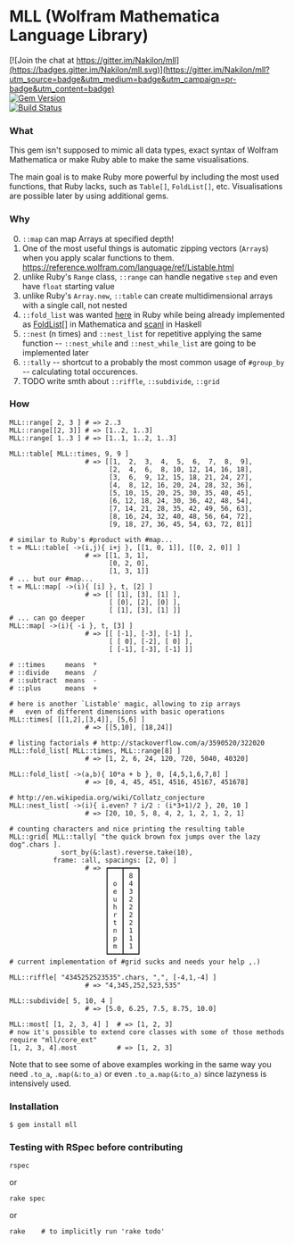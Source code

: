 # MLL (Wolfram Mathematica Language Library)

[![Join the chat at https://gitter.im/Nakilon/mll](https://badges.gitter.im/Nakilon/mll.svg)](https://gitter.im/Nakilon/mll?utm_source=badge&utm_medium=badge&utm_campaign=pr-badge&utm_content=badge)  
[![Gem Version](https://badge.fury.io/rb/mll.svg)](http://badge.fury.io/rb/mll)  
[![Build Status](https://travis-ci.org/Nakilon/mll.svg)](https://travis-ci.org/Nakilon/mll?branch=master)

### What

This gem isn't supposed to mimic all data types, exact syntax of Wolfram Mathematica or make Ruby able to make the same visualisations.

The main goal is to make Ruby more powerful by including the most used functions, that Ruby lacks, such as `Table[]`, `FoldList[]`, etc. Visualisations are possible later by using additional gems.

### Why

0. `::map` can map Arrays at specified depth!
1. One of the most useful things is automatic zipping vectors (`Array`s) when you apply scalar functions to them. https://reference.wolfram.com/language/ref/Listable.html
2. unlike Ruby's `Range` class, `::range` can handle negative `step` and even have `float` starting value
3. unlike Ruby's `Array.new`, `::table` can create multidimensional arrays with a single call, not nested
4. `::fold_list` was wanted [here](http://stackoverflow.com/q/1475808/322020) in Ruby while being already implemented as [FoldList[]](http://reference.wolfram.com/language/ref/FoldList.html) in Mathematica and [scanl](http://hackage.haskell.org/package/base-4.8.0.0/docs/Prelude.html#v:scanl) in Haskell
5. `::nest` (n times) and `::nest_list` for repetitive applying the same function -- `::nest_while` and `::nest_while_list` are going to be implemented later
6. `::tally` -- shortcut to a probably the most common usage of `#group_by` -- calculating total occurences.
7. TODO write smth about `::riffle`, `::subdivide`, `::grid`

### How

    MLL::range[ 2, 3 ] # => 2..3
    MLL::range[[2, 3]] # => [1..2, 1..3]
    MLL::range[ 1..3 ] # => [1..1, 1..2, 1..3]

    MLL::table[ MLL::times, 9, 9 ]
                       # => [[1,  2,  3,  4,  5,  6,  7,  8,  9],
                             [2,  4,  6,  8, 10, 12, 14, 16, 18],
                             [3,  6,  9, 12, 15, 18, 21, 24, 27],
                             [4,  8, 12, 16, 20, 24, 28, 32, 36],
                             [5, 10, 15, 20, 25, 30, 35, 40, 45],
                             [6, 12, 18, 24, 30, 36, 42, 48, 54],
                             [7, 14, 21, 28, 35, 42, 49, 56, 63],
                             [8, 16, 24, 32, 40, 48, 56, 64, 72],
                             [9, 18, 27, 36, 45, 54, 63, 72, 81]]

    # similar to Ruby's #product with #map...
    t = MLL::table[ ->(i,j){ i+j }, [[1, 0, 1]], [[0, 2, 0]] ]
                       # => [[1, 3, 1],
                             [0, 2, 0],
                             [1, 3, 1]]
    # ... but our #map...
    t = MLL::map[ ->(i){ [i] }, t, [2] ]
                       # => [[ [1], [3], [1] ],
                             [ [0], [2], [0] ],
                             [ [1], [3], [1] ]]
    # ... can go deeper
    MLL::map[ ->(i){ -i }, t, [3] ]
                       # => [[ [-1], [-3], [-1] ],
                             [ [ 0], [-2], [ 0] ],
                             [ [-1], [-3], [-1] ]]

    # ::times     means  *
    # ::divide    means  /
    # ::subtract  means  -
    # ::plus      means  +

    # here is another `Listable' magic, allowing to zip arrays
    #   even of different dimensions with basic operations
    MLL::times[ [[1,2],[3,4]], [5,6] ]
                       # => [[5,10], [18,24]]

    # listing factorials # http://stackoverflow.com/a/3590520/322020
    MLL::fold_list[ MLL::times, MLL::range[8] ]
                       # => [1, 2, 6, 24, 120, 720, 5040, 40320]
    
    MLL::fold_list[ ->(a,b){ 10*a + b }, 0, [4,5,1,6,7,8] ]
                       # => [0, 4, 45, 451, 4516, 45167, 451678]

    # http://en.wikipedia.org/wiki/Collatz_conjecture
    MLL::nest_list[ ->(i){ i.even? ? i/2 : (i*3+1)/2 }, 20, 10 ]
                       # => [20, 10, 5, 8, 4, 2, 1, 2, 1, 2, 1]

    # counting characters and nice printing the resulting table
    MLL::grid[ MLL::tally[ "the quick brown fox jumps over the lazy dog".chars ].
                 sort_by(&:last).reverse.take(10),
               frame: :all, spacings: [2, 0] ]
                       # => ┏━━━┳━━━┓
                            ┃   ┃ 8 ┃
                            ┃ o ┃ 4 ┃
                            ┃ e ┃ 3 ┃
                            ┃ u ┃ 2 ┃
                            ┃ h ┃ 2 ┃
                            ┃ r ┃ 2 ┃
                            ┃ t ┃ 2 ┃
                            ┃ n ┃ 1 ┃
                            ┃ p ┃ 1 ┃
                            ┃ m ┃ 1 ┃
                            ┗━━━┻━━━┛
    # current implementation of #grid sucks and needs your help ,.)

    MLL::riffle[ "4345252523535".chars, ",", [-4,1,-4] ]
                       # => "4,345,252,523,535"

    MLL::subdivide[ 5, 10, 4 ]
                       # => [5.0, 6.25, 7.5, 8.75, 10.0]

    MLL::most[ [1, 2, 3, 4] ]  # => [1, 2, 3]
    # now it's possible to extend core classes with some of those methods
    require "mll/core_ext"
    [1, 2, 3, 4].most          # => [1, 2, 3]

Note that to see some of above examples working in the same way you need `.to_a`, `.map(&:to_a)` or even `.to_a.map(&:to_a)` since lazyness is intensively used.

### Installation

    $ gem install mll

### Testing with RSpec before contributing

    rspec

or

    rake spec

or

    rake    # to implicitly run 'rake todo'
